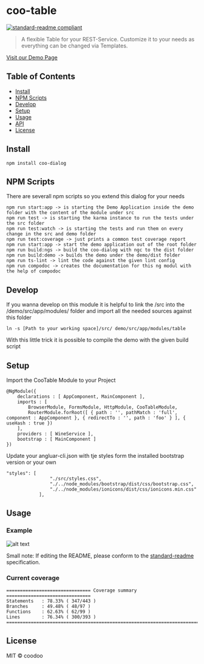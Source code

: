 # coo-table

[![standard-readme compliant](https://img.shields.io/badge/standard--readme-OK-green.svg?style=flat-square)](https://github.com/RichardLitt/standard-readme)

> A flexible Table for your REST-Service. Customize it to your needs as everything can be changed via Templates.

[Visit our Demo Page](http://coo-table.coodoo.io)

## Table of Contents

- [Install](#install)
- [NPM Scripts](#npm-scripts)
- [Develop](#develop)
- [Setup](#Setup)
- [Usage](#usage)
- [API](#api)
- [License](#license)

## Install

```
npm install coo-dialog
```

## NPM Scripts

There are severall npm scripts so you extend this dialog for your needs

```
npm run start:app -> is starting the Demo Application inside the demo folder with the content of the module under src
npm run test -> is starting the karma instance to run the tests under the src folder
npm run test:watch -> is starting the tests and run them on every change in the src and demo folder
npm run test:coverage -> just prints a common test coverage report
npm run start:app -> start the demo application out of the root folder
npm run build:ngs -> build the coo-dialog with ngc to the dist folder
npm run build:demo -> builds the demo under the demo/dist folder
npm run ts-lint -> lint the code against the given lint config
npm run compodoc -> creates the documentation for this ng modul with the help of compodoc
```

## Develop

If you wanna develop on this module it is helpful to link the /src into the /demo/src/app/modules/ folder and import all the needed sources against this folder

```
ln -s [Path to your working space]/src/ demo/src/app/modules/table
```
With this little trick it is possible to compile the demo with the given build script

## Setup

Import the CooTable Module to your Project
```
@NgModule({
    declarations : [ AppComponent, MainComponent ],
    imports : [
        BrowserModule, FormsModule, HttpModule, CooTableModule,
        RouterModule.forRoot([ { path : '', pathMatch : 'full', component : AppComponent }, { redirectTo : '', path : 'foo' } ], { useHash : true })
    ],
    providers : [ WineService ],
    bootstrap : [ MainComponent ]
})
```

Update your angluar-cli.json with tje styles form the installed bootstrap version or your own

```
"styles": [
                "./src/styles.css",
                "./../node_modules/bootstrap/dist/css/bootstrap.css",
                "./../node_modules/ionicons/dist/css/ionicons.min.css"
            ],
```

## Usage

### Example 

![alt text](https://s3.eu-central-1.amazonaws.com/coodoo-baf-resources/coo-table/Bildschirmfoto+2017-05-22+um+15.23.02.png "Logo Title Text 1")

Small note: If editing the README, please conform to the [standard-readme](https://github.com/RichardLitt/standard-readme) specification.

### Current coverage

```
=============================== Coverage summary ===============================
Statements   : 78.33% ( 347/443 )
Branches     : 49.48% ( 48/97 )
Functions    : 62.63% ( 62/99 )
Lines        : 76.34% ( 300/393 )
================================================================================
```

## License

MIT © coodoo

